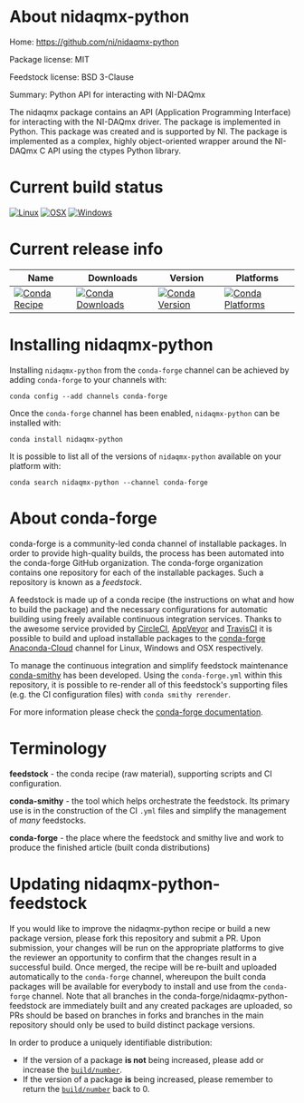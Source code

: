 About nidaqmx-python
====================

Home: https://github.com/ni/nidaqmx-python

Package license: MIT

Feedstock license: BSD 3-Clause

Summary: Python API for interacting with NI-DAQmx

The nidaqmx package contains an API (Application Programming Interface) for
interacting with the NI-DAQmx driver. The package is implemented in Python.
This package was created and is supported by NI. The package is implemented
as a complex, highly object-oriented wrapper around the NI-DAQmx C API using
 the ctypes Python library.


Current build status
====================

[![Linux](https://img.shields.io/circleci/project/github/conda-forge/nidaqmx-python-feedstock/master.svg?label=Linux)](https://circleci.com/gh/conda-forge/nidaqmx-python-feedstock)
[![OSX](https://img.shields.io/travis/conda-forge/nidaqmx-python-feedstock/master.svg?label=macOS)](https://travis-ci.org/conda-forge/nidaqmx-python-feedstock)
[![Windows](https://img.shields.io/appveyor/ci/conda-forge/nidaqmx-python-feedstock/master.svg?label=Windows)](https://ci.appveyor.com/project/conda-forge/nidaqmx-python-feedstock/branch/master)

Current release info
====================

| Name | Downloads | Version | Platforms |
| --- | --- | --- | --- |
| [![Conda Recipe](https://img.shields.io/badge/recipe-nidaqmx--python-green.svg)](https://anaconda.org/conda-forge/nidaqmx-python) | [![Conda Downloads](https://img.shields.io/conda/dn/conda-forge/nidaqmx-python.svg)](https://anaconda.org/conda-forge/nidaqmx-python) | [![Conda Version](https://img.shields.io/conda/vn/conda-forge/nidaqmx-python.svg)](https://anaconda.org/conda-forge/nidaqmx-python) | [![Conda Platforms](https://img.shields.io/conda/pn/conda-forge/nidaqmx-python.svg)](https://anaconda.org/conda-forge/nidaqmx-python) |

Installing nidaqmx-python
=========================

Installing `nidaqmx-python` from the `conda-forge` channel can be achieved by adding `conda-forge` to your channels with:

```
conda config --add channels conda-forge
```

Once the `conda-forge` channel has been enabled, `nidaqmx-python` can be installed with:

```
conda install nidaqmx-python
```

It is possible to list all of the versions of `nidaqmx-python` available on your platform with:

```
conda search nidaqmx-python --channel conda-forge
```


About conda-forge
=================

conda-forge is a community-led conda channel of installable packages.
In order to provide high-quality builds, the process has been automated into the
conda-forge GitHub organization. The conda-forge organization contains one repository
for each of the installable packages. Such a repository is known as a *feedstock*.

A feedstock is made up of a conda recipe (the instructions on what and how to build
the package) and the necessary configurations for automatic building using freely
available continuous integration services. Thanks to the awesome service provided by
[CircleCI](https://circleci.com/), [AppVeyor](https://www.appveyor.com/)
and [TravisCI](https://travis-ci.org/) it is possible to build and upload installable
packages to the [conda-forge](https://anaconda.org/conda-forge)
[Anaconda-Cloud](https://anaconda.org/) channel for Linux, Windows and OSX respectively.

To manage the continuous integration and simplify feedstock maintenance
[conda-smithy](https://github.com/conda-forge/conda-smithy) has been developed.
Using the ``conda-forge.yml`` within this repository, it is possible to re-render all of
this feedstock's supporting files (e.g. the CI configuration files) with ``conda smithy rerender``.

For more information please check the [conda-forge documentation](https://conda-forge.org/docs/).

Terminology
===========

**feedstock** - the conda recipe (raw material), supporting scripts and CI configuration.

**conda-smithy** - the tool which helps orchestrate the feedstock.
                   Its primary use is in the construction of the CI ``.yml`` files
                   and simplify the management of *many* feedstocks.

**conda-forge** - the place where the feedstock and smithy live and work to
                  produce the finished article (built conda distributions)


Updating nidaqmx-python-feedstock
=================================

If you would like to improve the nidaqmx-python recipe or build a new
package version, please fork this repository and submit a PR. Upon submission,
your changes will be run on the appropriate platforms to give the reviewer an
opportunity to confirm that the changes result in a successful build. Once
merged, the recipe will be re-built and uploaded automatically to the
`conda-forge` channel, whereupon the built conda packages will be available for
everybody to install and use from the `conda-forge` channel.
Note that all branches in the conda-forge/nidaqmx-python-feedstock are
immediately built and any created packages are uploaded, so PRs should be based
on branches in forks and branches in the main repository should only be used to
build distinct package versions.

In order to produce a uniquely identifiable distribution:
 * If the version of a package **is not** being increased, please add or increase
   the [``build/number``](https://conda.io/docs/user-guide/tasks/build-packages/define-metadata.html#build-number-and-string).
 * If the version of a package **is** being increased, please remember to return
   the [``build/number``](https://conda.io/docs/user-guide/tasks/build-packages/define-metadata.html#build-number-and-string)
   back to 0.
